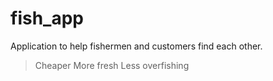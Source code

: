 # fish_app

Application to help fishermen and customers find each other.

> Cheaper
> More fresh
> Less overfishing

